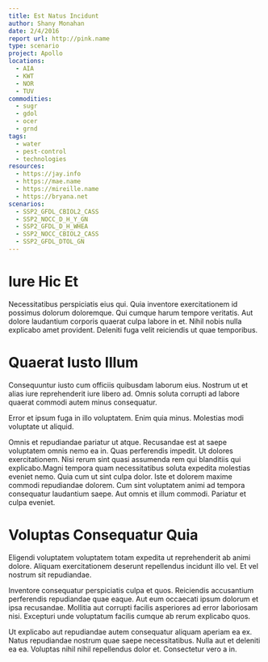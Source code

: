 ```yaml
---
title: Est Natus Incidunt
author: Shany Monahan
date: 2/4/2016
report url: http://pink.name
type: scenario
project: Apollo
locations:
  - AIA
  - KWT
  - NOR
  - TUV
commodities:
  - sugr
  - gdol
  - ocer
  - grnd
tags:
  - water
  - pest-control
  - technologies
resources:
  - https://jay.info
  - https://mae.name
  - https://mireille.name
  - https://bryana.net
scenarios:
  - SSP2_GFDL_CBIOL2_CASS
  - SSP2_NOCC_D_H_Y_GN
  - SSP2_GFDL_D_H_WHEA
  - SSP2_NOCC_CBIOL2_CASS
  - SSP2_GFDL_DTOL_GN
---
```

# Iure Hic Et
Necessitatibus perspiciatis eius qui. Quia inventore exercitationem id possimus dolorum doloremque. Qui cumque harum tempore veritatis. Aut dolore laudantium corporis quaerat culpa labore in et. Nihil nobis nulla explicabo amet provident. Deleniti fuga velit reiciendis ut quae temporibus.

# Quaerat Iusto Illum
Consequuntur iusto cum officiis quibusdam laborum eius. Nostrum ut et alias iure reprehenderit iure libero ad. Omnis soluta corrupti ad labore quaerat commodi autem minus consequatur.
 Error et ipsum fuga in illo voluptatem. Enim quia minus. Molestias modi voluptate ut aliquid.
 Omnis et repudiandae pariatur ut atque. Recusandae est at saepe voluptatem omnis nemo ea in. Quas perferendis impedit. Ut dolores exercitationem. Nisi rerum sint quasi assumenda rem qui blanditiis qui explicabo.Magni tempora quam necessitatibus soluta expedita molestias eveniet nemo. Quia cum ut sint culpa dolor. Iste et dolorem maxime commodi repudiandae dolorem. Cum sint voluptatem animi ad tempora consequatur laudantium saepe. Aut omnis et illum commodi. Pariatur et culpa eveniet.

# Voluptas Consequatur Quia
Eligendi voluptatem voluptatem totam expedita ut reprehenderit ab animi dolore. Aliquam exercitationem deserunt repellendus incidunt illo vel. Et vel nostrum sit repudiandae.
 Inventore consequatur perspiciatis culpa et quos. Reiciendis accusantium perferendis repudiandae quae eaque. Aut eum occaecati ipsum dolorum et ipsa recusandae. Mollitia aut corrupti facilis asperiores ad error laboriosam nisi. Excepturi unde voluptatum facilis cumque ab rerum explicabo quos.
 Ut explicabo aut repudiandae autem consequatur aliquam aperiam ea ex. Natus repudiandae nostrum quae saepe necessitatibus. Nulla aut et deleniti ea ea. Voluptas nihil nihil repellendus dolor et. Consectetur vero a in.
